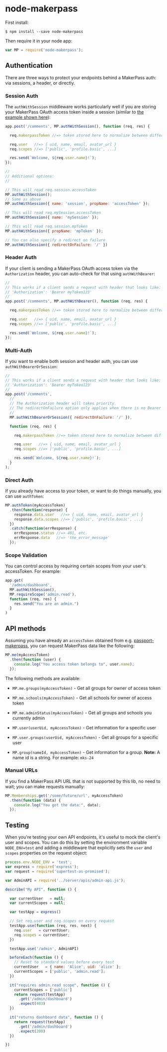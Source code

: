 # node-makerpass

First install:

    $ npm install --save node-makerpass

Then require it in your node app:

```js
var MP = require('node-makerpass');
```

## Authentication

There are three ways to protect your endpoints behind a MakerPass auth: via sessions, a header, or directly.

### Session Auth

The `authWithSession` middleware works particularly well if you are storing your MakerPass OAuth access token inside a session (similar to [the example shown here](https://github.com/makerpass/passport-makerpass#setup-with-express)):

```js
app.post('/comments', MP.authWithSession(), function (req, res) {

  req.makerpassToken //=> token stored here to normalize between different auths

  req.user   //=> { uid, name, email, avatar_url }
  req.scopes //=> ['public', 'profile.basic', ...]

  res.send(`Welcome, ${req.user.name}!`);
});

//
// Additional options:
//

// This will read req.session.accessToken
MP.authWithSession();
// Same as above
MP.authWithSession({ name: 'session', propName: 'accessToken' });

// This will read req.mySession.accessToken
MP.authWithSession({ name: 'mySession' });

// This will read req.session.mpToken
MP.authWithSession({ propName: 'mpToken' });

// You can also specify a redirect on failure
MP.authWithSession({ redirectOnFailure: '/' })
```

### Header Auth

If your client is sending a MakerPass OAuth access token via the `Authorization` header, you can auto-check for that using `authWithBearer`:

```js
//
// This works if a client sends a request with header that looks like:
// 'Authorization': 'Bearer myToken123'
//
app.post('/comments', MP.authWithBearer(), function (req, res) {

  req.makerpassToken //=> token stored here to normalize between different auths

  req.user   //=> { uid, name, email, avatar_url }
  req.scopes //=> ['public', 'profile.basic', ...]

  res.send(`Welcome, ${req.user.name}!`);
});
```

### Multi-Auth

If you want to enable both session and header auth, you can use `authWithBearerOrSession`:

```js
//
// This works if a client sends a request with header that looks like:
// 'Authorization': 'Bearer myToken123'
//
app.post('/comments',
  //
  // The Authorization header will takes priority.
  // The redirectOnFailure option only applies when there is no Bearer token.
  //
  MP.authWithBearerOrSession({ redirectOnFailure: '/' }),

  function (req, res) {

    req.makerpassToken //=> token stored here to normalize between different auths

    req.user   //=> { uid, name, email, avatar_url }
    req.scopes //=> ['public', 'profile.basic', ...]

    res.send(`Welcome, ${req.user.name}!`);
  }
);
```


### Direct Auth

If you already have access to your token, or want to do things manually, you can use `authToken`:

```js
MP.authToken(myAccessToken)
  .then(function(response) {
    response.data.user   //=> { uid, name, email, avatar_url }
    response.data.scopes //=> ['public', 'profile.basic', ...]
  })
  .catch(function(errResponse) {
    errResponse.status //=> 401, etc.
    errResponse.data   //=> 'the_error_message'
  });
```

### Scope Validation

You can control access by requiring certain scopes from your user's accessToken. For example:

```js
app.get(
  '/admin/dashboard',
  MP.authWithSession(),
  MP.requireScope('admin.read'),
  function (req, res) {
    res.send("You are an admin.")
  }
)
```

## API methods

Assuming you have already an `accessToken` obtained from e.g. [passport-makerpass](https://github.com/makerpass/passport-makerpass), you can request MakerPass data like the following:

```js
MP.me(myAccessToken)
  .then(function (user) {
    console.log("You access token belongs to", user.name);
  });
```

The following methods are available:

- `MP.me.groups(myAccessToken)` - Get all groups for owner of access token

- `MP.me.schools(myAccessToken)` - Get all schools for owner of access token

- `MP.me.adminStatus(myAccessToken)` - Get all groups and schools you currently admin

- `MP.user(userUid, myAccessToken)` - Get information for a specific user

- `MP.user.groups(userUid, myAccessToken)` - Get all groups for a specific user

- `MP.group(nameId, myAccessToken)` - Get information for a group. **Note:** A name id is a string. For example: `mks-24`

### Manual URLs

If you find a MakerPass API URL that is not supported by this lib, no need to wait; you can make requests manually:

```js
MP.Memberships.get('/some/future/url', myAccessToken)
  .then(function (data) {
    console.log("You got the data:", data);
  });
```

## Testing

When you're testing your own API endpoints, it's useful to mock the client's user and scopes. You can do this by setting the environment variable `NODE_ENV=test` and adding a middleware that explicitly sets the `user` and `scopes` properties on the request object:

```js
process.env.NODE_ENV = 'test';
var express = require('express');
var request = require('supertest-as-promised');

var AdminAPI = require('../server/apis/admin-api.js');

describe("My API", function () {

  var currentUser   = null;
  var currentScopes = null;

  var testApp = express()

  // Set req.user and req.scopes on every request
  testApp.use(function (req, res, next) {
    req.user   = currentUser;
    req.scopes = currentUser;
  })

  testApp.use('/admin', AdminAPI)

  beforeEach(function () {
    // Reset to standard values before every test
    currentUser   = { name: 'Alice', uid: 'alice' };
    currentScopes = ['public', 'admin.read'];
  })

  it("requires admin.read scope", function () {
    currentScopes = ['public']
    return request(testApp)
      .get('/admin/dashboard')
      .expect(403)
  })

  it("returns dashboard data", function () {
    return request(testApp)
      .get('/admin/dashboard')
      .expect(200)
  })

})
```
